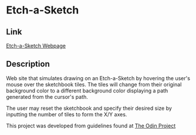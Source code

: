 # Etch-a-Sketch

## Link

[Etch-a-Sketch Webpage](https://zach39908.github.io/Etch-a-Sketch/)

## Description

Web site that simulates drawing on an Etch-a-Sketch by hovering the user's mouse over the sketchbook tiles.
The tiles will change from their original background color to a different background color displaying a path generated from the cursor's
path.

The user may reset the sketchbook and specify their desired size by inputting the number of tiles to form the X/Y axes.

This project was developed from guidelines found at [The Odin Project](https://www.theodinproject.com/lessons/foundations-etch-a-sketch)
